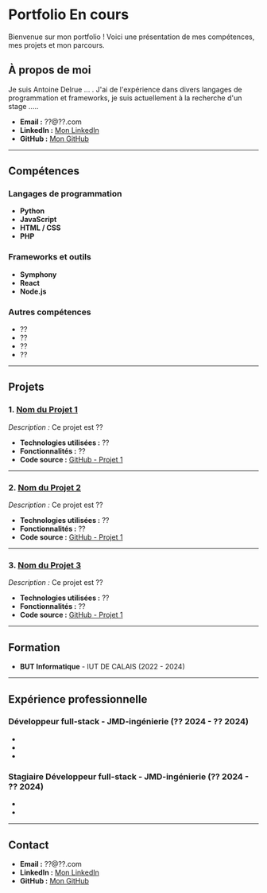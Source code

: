 # Portfolio En cours

Bienvenue sur mon portfolio ! Voici une présentation de mes compétences, mes projets et mon parcours.

## À propos de moi

Je suis Antoine Delrue ... . J'ai de l'expérience dans divers langages de programmation et frameworks, je suis actuellement à la recherche d'un stage .....

- **Email :** ??@??.com
- **LinkedIn :** [Mon LinkedIn](https://www.linkedin.com/in/??)
- **GitHub :** [Mon GitHub](https://github.com/??)

---

## Compétences

### Langages de programmation

- **Python**  
- **JavaScript**  
- **HTML / CSS**  
- **PHP**

### Frameworks et outils

- **Symphony**  
- **React**  
- **Node.js**  

### Autres compétences

- ??
- ??
- ??
- ??

---

## Projets

### 1. [Nom du Projet 1](https://github.com/username/projet1)

*Description :* Ce projet est ??

- **Technologies utilisées :** ??
- **Fonctionnalités :** ??
- **Code source :** [GitHub - Projet 1](https://github.com/username/projet1)

---

### 2. [Nom du Projet 2](https://github.com/username/projet2)

*Description :* Ce projet est ??

- **Technologies utilisées :** ??
- **Fonctionnalités :** ??
- **Code source :** [GitHub - Projet 1](https://github.com/username/projet2)

---

### 3. [Nom du Projet 3](https://github.com/username/projet3)

*Description :* Ce projet est ??

- **Technologies utilisées :** ??
- **Fonctionnalités :** ??
- **Code source :** [GitHub - Projet 1](https://github.com/username/projet3)

---

## Formation

- **BUT Informatique** - IUT DE CALAIS (2022 - 2024)

---

## Expérience professionnelle

### Développeur full-stack - JMD-ingénierie (?? 2024 - ?? 2024)

- 
- 
- 

### Stagiaire Développeur full-stack - JMD-ingénierie (?? 2024 - ?? 2024)

- 
- 

---

## Contact


- **Email :** ??@??.com
- **LinkedIn :** [Mon LinkedIn](https://www.linkedin.com/in/??)
- **GitHub :** [Mon GitHub](https://github.com/??)
